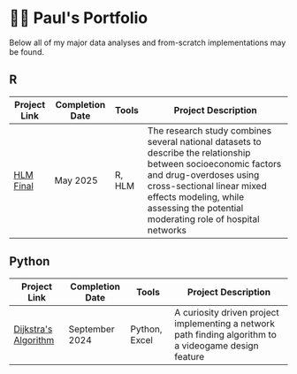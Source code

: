 # :student: Paul's Portfolio

Below all of my major data analyses and from-scratch implementations may be found.

## R
| Project Link | Completion Date | Tools| Project Description |
| --- | --- | --- | --- |
| [HLM Final](https://github.com/paulsylvia20/HRR_SUDS) | May 2025 | R, HLM | The research study combines several national datasets to describe the relationship between socioeconomic factors and drug-overdoses using cross-sectional linear mixed effects modeling, while assessing the potential moderating role of hospital networks |

## Python
| Project Link | Completion Date | Tools| Project Description |
| --- | --- | --- | --- |
| [Dijkstra's Algorithm](https://github.com/paulsylvia20/Dijkstras_Algorithm) | September 2024 | Python, Excel | A curiosity driven project implementing a network path finding algorithm to a videogame design feature |
